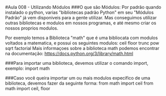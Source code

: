 #Aula 008 - Utilizando Módulos
###O que são Módulos:
Por padrão quando instalado o python, varias "bibliotecas padrão Python" em seu "Módulos Padrão" já vem disponiveis para a gente utilizar.
Mas conseguimos utilizar outras bibliotecas e modulos em nossos programas, e até mesmo criar os nossos proprios modulos.

Por exemplo temos a Biblioteca "math" que é uma bibliocata com modulos voltados a matematica, e possui os seguintes modulos:
ceil
floor
trunc
pow
sqrt
factorial
Mais informaçoes sobre a biblioteca math podemos encontrar na documentação:
https://docs.python.org/3/library/math.html

###Para importar uma biblioteca, devemos utilizar o comando import, exemplo:
import math

###Caso você queira importar um ou mais modulos expecifico de uma biblioteca, devemos fazer da seguinte forma:
from math import ceil
from math import ceil, floor